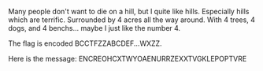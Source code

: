 Many people don't want to die on a hill, but I quite like hills. Especially hills which are terrific. Surrounded by 4 acres all the way around. With 4 trees, 4 dogs, and 4 benchs... maybe I just like the number 4.

The flag is encoded BCCTFZZABCDEF...WXZZ.

Here is the message: ENCREOHCXTWYOAENURRZEXXTVGKLEPOPTVRE
